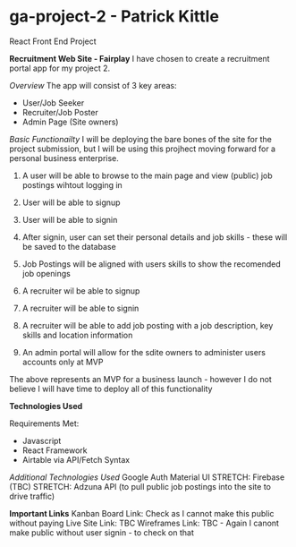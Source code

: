 # ga-project-2 - Patrick Kittle
 React Front End Project

**Recruitment Web Site - Fairplay**
I have chosen to create a recruitment portal app for my project 2. 

*Overview*
The app will consist of 3 key areas:
- User/Job Seeker
- Recruiter/Job Poster
- Admin Page (Site owners)

*Basic Functionailty*
I will be deploying the bare bones of the site for the project submission, but I will be using this projhect moving forward for a personal business enterprise.

1. A user will be able to browse to the main page and view (public) job postings wihtout logging in
2. User will be able to signup
3. User will be able to signin
4. After signin, user can set their personal details and job skills - these will be saved to the database
5. Job Postings will be aligned with users skills to show the recomended job openings

6. A recruiter wil be able to signup
7. A recruiter will be able to signin
8. A recruiter will be able to add job posting with a job description, key skills and location information

9. An admin portal will allow for the sdite owners to administer users accounts only at MVP

The above represents an MVP for a business launch - however I do not believe I will have time to deploy all of this functionality

**Technologies Used**

Requirements Met:
- Javascript
- React Framework
- Airtable via API/Fetch Syntax

*Additional Technologies Used*
Google Auth
Material UI
STRETCH: Firebase (TBC)
STRETCH: Adzuna API (to pull public job postings into the site to drive traffic)

**Important Links**
Kanban Board Link: Check as I cannot make this public without paying
Live Site Link: TBC
Wireframes Link: TBC - Again I canont make public without user signin - to check on that
